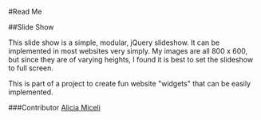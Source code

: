 #Read Me

##Slide Show

This slide show is a simple, modular, jQuery slideshow. It can be implemented in most websites very simply. My images are all 800 x 600, but since they are of varying heights, I found it is best to set the slideshow to full screen. 

This is part of a project to create fun website "widgets" that can be easily implemented.

###Contributor
<a href="mailto:akb.miceli@gmail.com">Alicia Miceli</a>